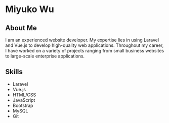 # Miyuko Wu

## About Me

I am an experienced website developer. My expertise lies in using Laravel and Vue.js to develop high-quality web applications. Throughout my career, I have worked on a variety of projects ranging from small business websites to large-scale enterprise applications.

## Skills

- Laravel
- Vue.js
- HTML/CSS
- JavaScript
- Bootstrap
- MySQL
- Git
